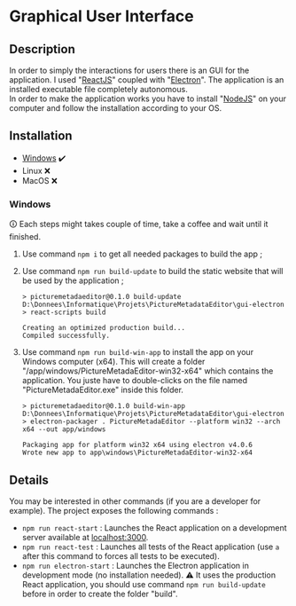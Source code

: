 # Graphical User Interface

## Description

In order to simply the interactions for users there is an GUI for the application. I used "[ReactJS](https://reactjs.org/)" coupled with "[Electron](https://electronjs.org/)". The application is an installed executable file completely autonomous.  
In order to make the application works you have to install "[NodeJS](https://nodejs.org/)" on your computer and follow the installation according to your OS.

## Installation

- [Windows](###Windows) ✔️  
- Linux ❌  
- MacOS ❌  

### Windows

🛈 Each steps might takes couple of time, take a coffee and wait until it finished.

1. Use command `npm i` to get all needed packages to build the app ;
2. Use command `npm run build-update` to build the static website that will be used by the application ;

    ```text
    > picturemetadaeditor@0.1.0 build-update D:\Donnees\Informatique\Projets\PictureMetadataEditor\gui-electron
    > react-scripts build

    Creating an optimized production build...
    Compiled successfully.
    ```

3. Use command `npm run build-win-app` to install the app on your Windows computer (x64). This will create a folder "/app/windows/PictureMetadaEditor-win32-x64" which contains the application. You juste have to double-clicks on the file named "PictureMetadaEditor.exe" inside this folder.

    ```text
    > picturemetadaeditor@0.1.0 build-win-app D:\Donnees\Informatique\Projets\PictureMetadataEditor\gui-electron
    > electron-packager . PictureMetadaEditor --platform win32 --arch x64 --out app/windows

    Packaging app for platform win32 x64 using electron v4.0.6
    Wrote new app to app\windows\PictureMetadaEditor-win32-x64
    ```

## Details

You may be interested in other commands (if you are a developer for example). The project exposes the following commands :  

- `npm run react-start` : Launches the React application on a development server available at [localhost:3000](http://localhost:3000/).
- `npm run react-test` : Launches all tests of the React application (use `a` after this command to forces all tests to be executed).
- `npm run electron-start` : Launches the Electron application in development mode (no installation needed). ⚠ It uses the production React application, you should use command `npm run build-update` before in order to create the folder "build".